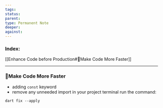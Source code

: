 ```yaml
---
tags: 
status: 
parent: 
type: Permanent Note
deeper: 
against:
---
```

### Index:
[[Enhance Code before Production#📌Make Code More Faster]]
___
### 📌Make Code More Faster
- adding `const` keyword
- remove any unneeded import
in your project terminal run the command:
```
dart fix --apply
```

